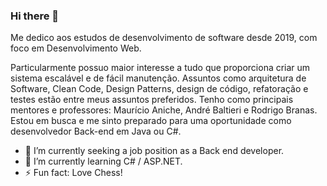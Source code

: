 ### Hi there 👋

Me dedico aos estudos de desenvolvimento de software desde 2019, com foco em Desenvolvimento Web.

Particularmente possuo maior interesse a tudo que proporciona criar um sistema escalável e de fácil manutenção.
Assuntos como arquitetura de Software, Clean Code, Design Patterns, design de código, refatoração e testes estão entre meus assuntos preferidos.
Tenho como principais mentores e professores: Maurício Aniche, André Baltieri e Rodrigo Branas.
Estou em busca e me sinto preparado para uma oportunidade como desenvolvedor Back-end em Java ou C#.

- 🔭 I’m currently seeking a job position as a Back end developer.
- 🌱 I’m currently learning C# / ASP.NET.
- ⚡ Fun fact: Love Chess!
<!--
**LeonardoGSena/LeonardoGSena** is a ✨ _special_ ✨ repository because its `README.md` (this file) appears on your GitHub profile.

Here are some ideas to get you started:

- 🔭 I’m currently seeking a job position as a Back end developer.
- 🌱 I’m currently learning c# / ASP.Net.
- ⚡ Fun fact: Love Chess!
-->

